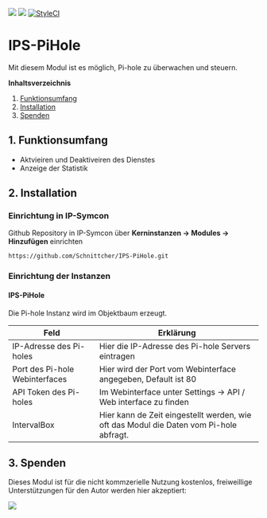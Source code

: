 <a href="https://www.symcon.de"><img src="https://img.shields.io/badge/IP--Symcon-4.0-blue.svg?style=flat-square"/></a>
<a href="https://www.symcon.de"><img src="https://img.shields.io/badge/IP--Symcon-5.0-blue.svg?style=flat-square"/></a>
<a href="https://styleci.io/repos/112193317"><img src="https://styleci.io/repos/144764045/shield?branch=master" alt="StyleCI"></a>
<br />

# IPS-PiHole
Mit diesem Modul ist es möglich, Pi-hole zu überwachen und steuern.


**Inhaltsverzeichnis**

1. [Funktionsumfang](#1-funktionsumfang)  
2. [Installation](#2-installation) 
3. [Spenden](#3-spenden)

## 1. Funktionsumfang
* Aktvieiren und Deaktiveiren des Dienstes
* Anzeige der Statistik

## 2. Installation

### Einrichtung in IP-Symcon
Github Repository in IP-Symcon über **Kerninstanzen -> Modules -> Hinzufügen** einrichten

`https://github.com/Schnittcher/IPS-PiHole.git` 

### Einrichtung der Instanzen

#### IPS-PiHole
Die Pi-hole Instanz wird im Objektbaum erzeugt.

Feld | Erklärung
------------ | -------------
IP-Adresse des Pi-holes | Hier die IP-Adresse des Pi-hole Servers eintragen
Port des Pi-hole Webinterfaces | Hier wird der Port vom Webinterface angegeben, Default ist 80
API Token des Pi-holes | Im Webinterface unter Settings -> API / Web interface zu finden
IntervalBox | Hier kann de Zeit eingestellt werden, wie oft das Modul die Daten vom Pi-hole abfragt.

## 3. Spenden

Dieses Modul ist für die nicht kommzerielle Nutzung kostenlos, freiweillige Unterstützungen für den Autor werden hier akzeptiert:  

<a href="https://www.paypal.com/cgi-bin/webscr?cmd=_s-xclick&hosted_button_id=WTZ5B64F6FV38" target="_blank"><img src="https://www.paypalobjects.com/de_DE/DE/i/btn/btn_donate_LG.gif" border="0" /></a>